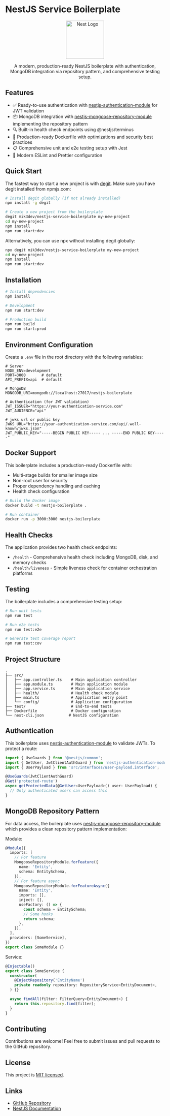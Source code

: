 # NestJS Service Boilerplate

<p align="center">
  <a href="http://nestjs.com/" target="blank"><img src="https://nestjs.com/img/logo-small.svg" width="120" alt="Nest Logo" /></a>
</p>

<p align="center">A modern, production-ready NestJS boilerplate with authentication, MongoDB integration via repository pattern, and comprehensive testing setup.</p>

## Features

- ✅ Ready-to-use authentication with [nestjs-authentication-module](https://www.npmjs.com/package/nestjs-authentication-module) for JWT validation
- 📦 MongoDB integration with [nestjs-mongoose-repository-module](https://www.npmjs.com/package/nestjs-mongoose-repository-module) implementing the repository pattern
- 🔍 Built-in health check endpoints using @nestjs/terminus
- 🐳 Production-ready Dockerfile with optimizations and security best practices
- 📋 Comprehensive unit and e2e testing setup with Jest
- 🧹 Modern ESLint and Prettier configuration

## Quick Start

The fastest way to start a new project is with [degit](https://github.com/Rich-Harris/degit). Make sure you have degit installed from npmjs.com:

```bash
# Install degit globally (if not already installed)
npm install -g degit

# Create a new project from the boilerplate
degit mik3dev/nestjs-service-boilerplate my-new-project
cd my-new-project
npm install
npm run start:dev
```

Alternatively, you can use npx without installing degit globally:

```bash
npx degit mik3dev/nestjs-service-boilerplate my-new-project
cd my-new-project
npm install
npm run start:dev
```

## Installation

```bash
# Install dependencies
npm install

# Development
npm run start:dev

# Production build
npm run build
npm run start:prod
```

## Environment Configuration

Create a `.env` file in the root directory with the following variables:

```
# Server
NODE_ENV=development
PORT=3000       # default
API_PREFIX=api  # default

# MongoDB
MONGODB_URI=mongodb://localhost:27017/nestjs-boilerplate

# Authentication (for JWT validation)
JWT_ISSUER="https://your-authentication-service.com"
JWT_AUDIENCE="api"

# jwks url or public key 
JWKS_URL="https://your-authentication-service.com/api/.well-known/jwks.json"
JWT_PUBLIC_KEY="-----BEGIN PUBLIC KEY----- ... -----END PUBLIC KEY-----"
```

## Docker Support

This boilerplate includes a production-ready Dockerfile with:
- Multi-stage builds for smaller image size
- Non-root user for security
- Proper dependency handling and caching
- Health check configuration

```bash
# Build the Docker image
docker build -t nestjs-boilerplate .

# Run container
docker run -p 3000:3000 nestjs-boilerplate
```

## Health Checks

The application provides two health check endpoints:

- `/health` - Comprehensive health check including MongoDB, disk, and memory checks
- `/health/liveness` - Simple liveness check for container orchestration platforms

## Testing

The boilerplate includes a comprehensive testing setup:

```bash
# Run unit tests
npm run test

# Run e2e tests
npm run test:e2e

# Generate test coverage report
npm run test:cov
```

## Project Structure

```
.
├── src/
│   ├── app.controller.ts    # Main application controller
│   ├── app.module.ts        # Main application module
│   ├── app.service.ts       # Main application service
│   ├── health/              # Health check module
│   ├── main.ts              # Application entry point
│   └── config/              # Application configuration
├── test/                    # End-to-end tests
├── Dockerfile               # Docker configuration
└── nest-cli.json           # NestJS configuration
```

## Authentication

This boilerplate uses [nestjs-authentication-module](https://www.npmjs.com/package/nestjs-authentication-module) to validate JWTs. To protect a route:

```typescript
import { UseGuards } from '@nestjs/common';
import { GetUser, JwtClientAuthGuard } from 'nestjs-authentication-module';
import { UserPayload } from 'src/interfaces/user-payload.interface';

@UseGuards(JwtClientAuthGuard)
@Get('protected-route')
async getProtectedData(@GetUser<UserPayload>() user: UserPayload) {
  // Only authenticated users can access this
}
```

## MongoDB Repository Pattern

For data access, the boilerplate uses [nestjs-mongoose-repository-module](https://www.npmjs.com/package/nestjs-mongoose-repository-module) which provides a clean repository pattern implementation:

Module:
```typescript
@Module({
  imports: [
    // For feature
    MongooseRepositoryModule.forFeature({
      name: 'Entity',
      schema: EntitySchema,
    }),
    // For feature async
    MongooseRepositoryModule.forFeatureAsync({
      name: 'Entity',
      imports: [],
      inject: [],
      useFactory: () => {
        const schema = EntitySchema;
        // Some hooks
        return schema;
      },
    }),
  ],
  providers: [SomeService],
})
export class SomeModule {}
```

Service:
```typescript
@Injectable()
export class SomeService {
  constructor(
    @InjectRepository('EntityName')
    private readonly repository: RepositoryService<EntityDocument>,
  ) {}

  async findAll(filter: FilterQuery<EntityDocument>) {
    return this.repository.find(filter);
  }
}
```

## Contributing

Contributions are welcome! Feel free to submit issues and pull requests to the GitHub repository.

## License

This project is [MIT licensed](LICENSE).

## Links

- [GitHub Repository](https://github.com/mik3dev/nestjs-service-boilerplate)
- [NestJS Documentation](https://docs.nestjs.com/)


